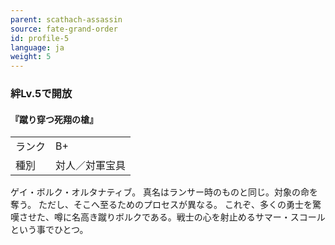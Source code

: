 ```yaml
---
parent: scathach-assassin
source: fate-grand-order
id: profile-5
language: ja
weight: 5
---
```


### 絆Lv.5で開放

#### 『蹴り穿つ死翔の槍』

<table>
  <tr><td>ランク</td><td>B+</td></tr>
  <tr><td>種別</td><td>対人／対軍宝具</td></tr>
</table>

ゲイ・ボルク・オルタナティブ。
真名はランサー時のものと同じ。対象の命を奪う。
ただし、そこへ至るためのプロセスが異なる。
これぞ、多くの勇士を驚嘆させた、噂に名高き蹴りボルクである。戦士の心を射止めるサマー・スコールという事でひとつ。
